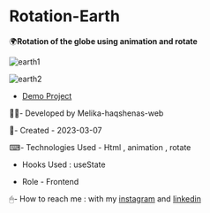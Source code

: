 # Rotation-Earth

🌍**Rotation of the globe using animation and rotate**

![earth1](https://user-images.githubusercontent.com/126666369/236171436-5b5132c4-9687-4c83-b06c-9a64cf0e5e6c.jpg)

![earth2](https://user-images.githubusercontent.com/126666369/236171447-e2eadf89-4b9e-4d23-9e98-e7fc31d2ce4e.jpg)

- [Demo Project](https://melika-haqshenas-web.github.io/Rotation-Earth/)

👩‍💻- Developed by Melika-haqshenas-web

📅- Created - 2023-03-07

⌨- Technologies Used - Html , animation , rotate

- Hooks Used : useState 

- Role - Frontend

🖱- How to reach me : with my [instagram](https://www.instagram.com/melika.haqshenas_web/) and [linkedin](https://www.linkedin.com/in/melika-haqshenas-986b241a3)
